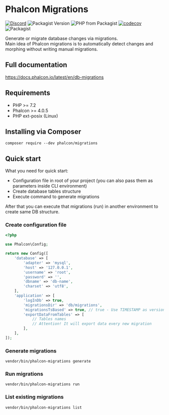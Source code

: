 # Phalcon Migrations

[![Discord](https://img.shields.io/discord/310910488152375297?label=Discord)](http://phalcon.link/discord)
![Packagist Version](https://img.shields.io/packagist/v/phalcon/migrations)
![PHP from Packagist](https://img.shields.io/packagist/php-v/phalcon/migrations)
[![codecov](https://codecov.io/gh/phalcon/migrations/branch/master/graph/badge.svg)](https://codecov.io/gh/phalcon/migrations)
![Packagist](https://img.shields.io/packagist/dd/phalcon/migrations)

Generate or migrate database changes via migrations.  
Main idea of Phalcon migrations is to automatically detect changes and morphing without writing manual migrations.

## Full documentation

https://docs.phalcon.io/latest/en/db-migrations

## Requirements

* PHP >= 7.2
* Phalcon >= 4.0.5
* PHP ext-posix (Linux)

## Installing via Composer

```
composer require --dev phalcon/migrations
```

## Quick start

What you need for quick start:

* Configuration file in root of your project (you can also pass them as parameters inside CLI environment)
* Create database tables structure
* Execute command to generate migrations

After that you can execute that migrations (run) in another environment to create same DB structure.

### Create configuration file

```php
<?php

use Phalcon\Config;

return new Config([
    'database' => [
        'adapter' => 'mysql',
        'host' => '127.0.0.1',
        'username' => 'root',
        'password' => '',
        'dbname' => 'db-name',
        'charset' => 'utf8',
    ],
    'application' => [
        'logInDb' => true,
        'migrationsDir' => 'db/migrations',
        'migrationsTsBased' => true, // true - Use TIMESTAMP as version name, false - use versions
        'exportDataFromTables' => [
            // Tables names
            // Attention! It will export data every new migration
        ],
    ],
]);
```

### Generate migrations

```
vendor/bin/phalcon-migrations generate
```

### Run migrations

```
vendor/bin/phalcon-migrations run
```

### List existing migrations

```
vendor/bin/phalcon-migrations list
```
